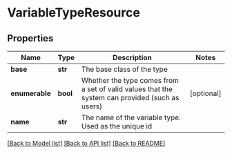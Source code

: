 # VariableTypeResource

## Properties
Name | Type | Description | Notes
------------ | ------------- | ------------- | -------------
**base** | **str** | The base class of the type | 
**enumerable** | **bool** | Whether the type comes from a set of valid values that the system can provided (such as users) | [optional] 
**name** | **str** | The name of the variable type. Used as the unique id | 

[[Back to Model list]](../README.md#documentation-for-models) [[Back to API list]](../README.md#documentation-for-api-endpoints) [[Back to README]](../README.md)


